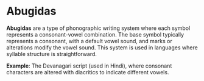 
# Abugidas

**Abugidas** are a type of phonographic writing system where each symbol represents a consonant-vowel combination. 
The base symbol typically represents a consonant, with a default vowel sound, and marks or alterations modify the vowel sound. 
This system is used in languages where syllable structure is straightforward.

**Example**: The Devanagari script (used in Hindi), where consonant characters are altered with diacritics to indicate different vowels.
